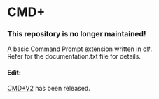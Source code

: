 <h1>CMD+</h1>

<h3 color: red>This repository is no longer maintained!</h3>

<p>A basic Command Prompt extension written in c#.<br>
Refer for the documentation.txt file for details.</p>

<h4>Edit:</h4>
<p><a href= "https://www.github.com/TheLegitSlickCoder/cmdplus-v2">CMD+V2</a> has been released.</p>
